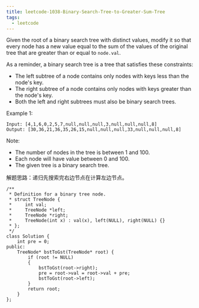 ```yaml
---
title: leetcode-1038-Binary-Search-Tree-to-Greater-Sum-Tree
tags:
  - leetcode
---
```

Given the root of a binary search tree with distinct values, modify it so that every node has a new value equal to the sum of the values of the original tree that are greater than or equal to `node.val`.

<!--more-->

As a reminder, a binary search tree is a tree that satisfies these constraints:

* The left subtree of a node contains only nodes with keys less than the node's key.
* The right subtree of a node contains only nodes with keys greater than the node's key.
* Both the left and right subtrees must also be binary search trees.

Example 1:
```
Input: [4,1,6,0,2,5,7,null,null,null,3,null,null,null,8]
Output: [30,36,21,36,35,26,15,null,null,null,33,null,null,null,8]
```

Note:

* The number of nodes in the tree is between 1 and 100.
* Each node will have value between 0 and 100.
* The given tree is a binary search tree.

解题思路：递归先搜索完右边节点在计算左边节点。

```
/**
 * Definition for a binary tree node.
 * struct TreeNode {
 *     int val;
 *     TreeNode *left;
 *     TreeNode *right;
 *     TreeNode(int x) : val(x), left(NULL), right(NULL) {}
 * };
 */
class Solution {
    int pre = 0;
public:
    TreeNode* bstToGst(TreeNode* root) {
        if (root != NULL)
        {
            bstToGst(root->right);
            pre = root->val = root->val + pre;
            bstToGst(root->left);
        }
        return root;
    }
};
```
